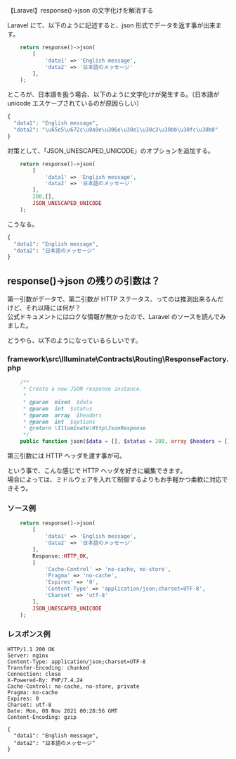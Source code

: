 【Laravel】response()->json の文字化けを解消する


Laravel にて、以下のように記述すると、json 形式でデータを返す事が出来ます。  
```php
    return response()->json(
        [
            'data1' => 'English message',
            'data2' => '日本語のメッセージ'
        ],
    );
```

ところが、日本語を扱う場合、以下のように文字化けが発生する。（日本語が unicode エスケープされているのが原因らしい）
```php
{
  "data1": "English message",
  "data2": "\u65e5\u672c\u8a9e\u306e\u30e1\u30c3\u30bb\u30fc\u30b8"
}
```

対策として、「JSON_UNESCAPED_UNICODE」のオプションを追加する。
```php
    return response()->json(
        [
            'data1' => 'English message',
            'data2' => '日本語のメッセージ'
        ],
        200,[],
        JSON_UNESCAPED_UNICODE
    );
```

こうなる。
```php
{
  "data1": "English message",
  "data2": "日本語のメッセージ"
}
```

## response()->json の残りの引数は？
第一引数がデータで、第二引数が HTTP ステータス、ってのは推測出来るんだけど、それ以降には何が？  
公式ドキュメントにはロクな情報が無かったので、Laravel のソースを読んでみました。  

どうやら、以下のようになっているらしいです。  


### framework\src\Illuminate\Contracts\Routing\ResponseFactory.php
```php
    /**
     * Create a new JSON response instance.
     *
     * @param  mixed  $data
     * @param  int  $status
     * @param  array  $headers
     * @param  int  $options
     * @return \Illuminate\Http\JsonResponse
     */
    public function json($data = [], $status = 200, array $headers = [], $options = 0);
```

第三引数には HTTP ヘッダを渡す事が可。  

という事で、こんな感じで HTTP ヘッダを好きに編集できます。  
場合によっては、ミドルウェアを入れて制御するよりもお手軽かつ柔軟に対応できそう。  

### ソース例
```php
    return response()->json(
        [
            'data1' => 'English message',
            'data2' => '日本語のメッセージ'
        ],
        Response::HTTP_OK,
        [
            'Cache-Control' => 'no-cache, no-store',
            'Pragma' => 'no-cache',
            'Expires' => '0',
            'Content-Type' => 'application/json;charset=UTF-8',
            'Charset' => 'utf-8'
        ],
        JSON_UNESCAPED_UNICODE
    );
```

### レスポンス例
```
HTTP/1.1 200 OK
Server: nginx
Content-Type: application/json;charset=UTF-8
Transfer-Encoding: chunked
Connection: close
X-Powered-By: PHP/7.4.24
Cache-Control: no-cache, no-store, private
Pragma: no-cache
Expires: 0
Charset: utf-8
Date: Mon, 08 Nov 2021 00:28:56 GMT
Content-Encoding: gzip

{
  "data1": "English message",
  "data2": "日本語のメッセージ"
}
```


